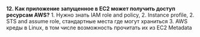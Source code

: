 **12. Как приложение запущенное в EC2 может получить доступ ресурсам AWS?** 
      1.  Нужно знать IAM role and policy, 
      2.  Instance profile, 
      2.  STS and assume role, стандартные места где могут храниться
      3. AWS креды в Linux, в том числе возможность прочитать их из EC2 Metadata
